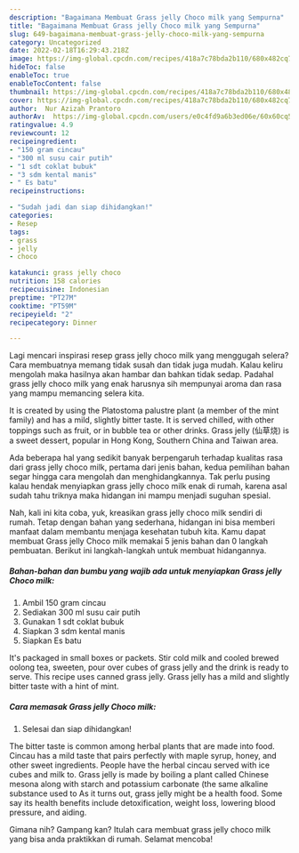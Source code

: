 ```yaml
---
description: "Bagaimana Membuat Grass jelly Choco milk yang Sempurna"
title: "Bagaimana Membuat Grass jelly Choco milk yang Sempurna"
slug: 649-bagaimana-membuat-grass-jelly-choco-milk-yang-sempurna
category: Uncategorized
date: 2022-02-18T16:29:43.218Z
image: https://img-global.cpcdn.com/recipes/418a7c78bda2b110/680x482cq70/grass-jelly-choco-milk-foto-resep-utama.jpg
hideToc: false
enableToc: true
enableTocContent: false
thumbnail: https://img-global.cpcdn.com/recipes/418a7c78bda2b110/680x482cq70/grass-jelly-choco-milk-foto-resep-utama.jpg
cover: https://img-global.cpcdn.com/recipes/418a7c78bda2b110/680x482cq70/grass-jelly-choco-milk-foto-resep-utama.jpg
author:  Nur Azizah Prantoro
authorAv:  https://img-global.cpcdn.com/users/e0c4fd9a6b3ed06e/60x60cq50/avatar.jpg
ratingvalue: 4.9
reviewcount: 12
recipeingredient:
- "150 gram cincau"
- "300 ml susu cair putih"
- "1 sdt coklat bubuk"
- "3 sdm kental manis"
- " Es batu"
recipeinstructions:

- "Sudah jadi dan siap dihidangkan!"
categories:
- Resep
tags:
- grass
- jelly
- choco

katakunci: grass jelly choco 
nutrition: 158 calories
recipecuisine: Indonesian
preptime: "PT27M"
cooktime: "PT59M"
recipeyield: "2"
recipecategory: Dinner

---
```



Lagi mencari inspirasi resep grass jelly choco milk yang menggugah selera? Cara membuatnya memang tidak susah dan tidak juga mudah. Kalau keliru mengolah maka hasilnya akan hambar dan bahkan tidak sedap. Padahal grass jelly choco milk yang enak harusnya sih mempunyai aroma dan rasa yang mampu memancing selera kita.


It is created by using the Platostoma palustre plant (a member of the mint family) and has a mild, slightly bitter taste. It is served chilled, with other toppings such as fruit, or in bubble tea or other drinks. Grass jelly (仙草烧) is a sweet dessert, popular in Hong Kong, Southern China and Taiwan area.

Ada beberapa hal yang sedikit banyak berpengaruh terhadap kualitas rasa dari grass jelly choco milk, pertama dari jenis bahan, kedua pemilihan bahan segar hingga cara mengolah dan menghidangkannya. Tak perlu pusing kalau hendak menyiapkan grass jelly choco milk enak di rumah, karena asal sudah tahu triknya maka hidangan ini mampu menjadi suguhan spesial.


Nah, kali ini kita coba, yuk, kreasikan grass jelly choco milk sendiri di rumah. Tetap dengan bahan yang sederhana, hidangan ini bisa memberi manfaat dalam membantu menjaga kesehatan tubuh kita. Kamu dapat membuat Grass jelly Choco milk memakai 5 jenis bahan dan 0 langkah pembuatan. Berikut ini langkah-langkah untuk membuat hidangannya.

<!--inarticleads1-->

##### Bahan-bahan dan bumbu yang wajib ada untuk menyiapkan Grass jelly Choco milk:

1. Ambil 150 gram cincau
1. Sediakan 300 ml susu cair putih
1. Gunakan 1 sdt coklat bubuk
1. Siapkan 3 sdm kental manis
1. Siapkan  Es batu


It&#39;s packaged in small boxes or packets. Stir cold milk and cooled brewed oolong tea, sweeten, pour over cubes of grass jelly and the drink is ready to serve. This recipe uses canned grass jelly. Grass jelly has a mild and slightly bitter taste with a hint of mint. 

<!--inarticleads2-->

##### Cara memasak Grass jelly Choco milk:


1. Selesai dan siap dihidangkan!

The bitter taste is common among herbal plants that are made into food. Cincau has a mild taste that pairs perfectly with maple syrup, honey, and other sweet ingredients. People have the herbal cincau served with ice cubes and milk to. Grass jelly is made by boiling a plant called Chinese mesona along with starch and potassium carbonate (the same alkaline substance used to As it turns out, grass jelly might be a health food. Some say its health benefits include detoxification, weight loss, lowering blood pressure, and aiding. 

Gimana nih? Gampang kan? Itulah cara membuat grass jelly choco milk yang bisa anda praktikkan di rumah. Selamat mencoba!
